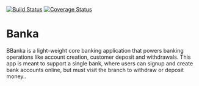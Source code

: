 [![Build Status](https://travis-ci.org/PelumiAlesh/Banka.svg?branch=Develop)](https://travis-ci.org/PelumiAlesh/Banka)
[![Coverage Status](https://coveralls.io/repos/github/PelumiAlesh/Banka/badge.svg)](https://coveralls.io/github/PelumiAlesh/Banka)
# Banka
BBanka is a light-weight core banking application that powers banking operations like account
creation, customer deposit and withdrawals. This app is meant to support a single bank, where
users can signup and create bank accounts online, but must visit the branch to withdraw or
deposit money..
